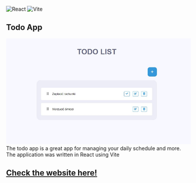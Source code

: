 ![React](https://img.shields.io/badge/React-20232A?style=for-the-badge&logo=react&logoColor=61DAFB)
![Vite](https://img.shields.io/badge/Vite-000000?style=for-the-badge&logo=vite&logoColor=white)

## Todo App
<img src="displayApp.jpg" />
The todo app is a great app for managing your daily schedule and more. The application was written in React using Vite

## <a href="https://todo-app-zrozumiec-react.netlify.app/ target='__blank'">Check the website here!</a>
